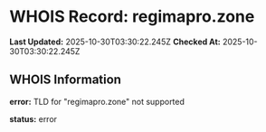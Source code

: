 # WHOIS Record: regimapro.zone

**Last Updated:** 2025-10-30T03:30:22.245Z
**Checked At:** 2025-10-30T03:30:22.245Z

## WHOIS Information

**error:** TLD for "regimapro.zone" not supported

**status:** error

